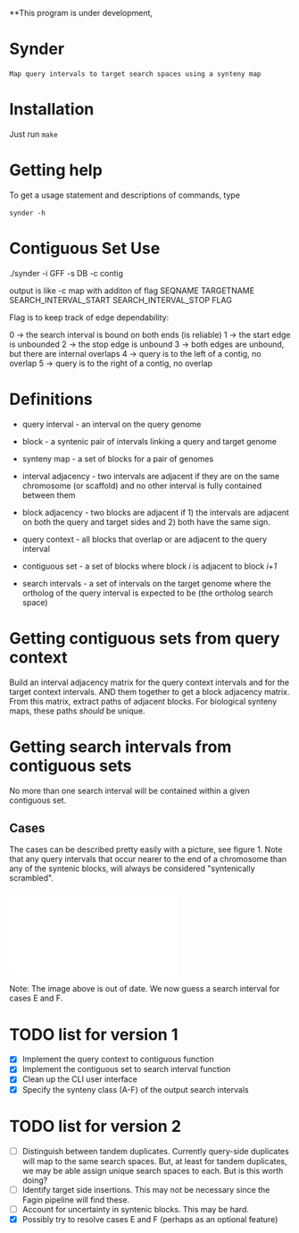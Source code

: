 **This program is under development, 

# Synder

    Map query intervals to target search spaces using a synteny map

# Installation

Just run `make`

# Getting help

To get a usage statement and descriptions of commands, type

`synder -h`

# Contiguous Set Use

./synder -i GFF -s DB -c contig

output is like -c map with additon of flag
SEQNAME TARGETNAME SEARCH_INTERVAL_START SEARCH_INTERVAL_STOP FLAG

Flag is to keep track of edge dependability:

 0 -> the search interval is bound on both ends (is reliable)
 1 -> the start edge is unbounded
 2 -> the stop edge is unbound
 3 -> both edges are unbound, but there are internal overlaps
 4 -> query is to the left of a contig, no overlap
 5 -> query is to the right of a contig, no overlap

# Definitions

 * query interval - an interval on the query genome

 * block - a syntenic pair of intervals linking a query and target genome

 * synteny map - a set of blocks for a pair of genomes

 * interval adjacency - two intervals are adjacent if they are on the same
   chromosome (or scaffold) and no other interval is fully contained between
   them

 * block adjacency - two blocks are adjacent if 1) the intervals are adjacent on
   both the query and target sides and 2) both have the same sign.

 * query context - all blocks that overlap or are adjacent to the query interval

 * contiguous set - a set of blocks where block *i* is adjacent to block *i+1*

 * search intervals - a set of intervals on the target genome where the
   ortholog of the query interval is expected to be (the ortholog search space)

# Getting contiguous sets from query context

Build an interval adjacency matrix for the query context intervals and for the
target context intervals. AND them together to get a block adjacency matrix.
From this matrix, extract paths of adjacent blocks. For biological synteny
maps, these paths *should* be unique.

# Getting search intervals from contiguous sets

No more than one search interval will be contained within a given contiguous set. 

## Cases

The cases can be described pretty easily with a picture, see figure 1. Note
that any query intervals that occur nearer to the end of a chromosome than any
of the syntenic blocks, will always be considered "syntenically scrambled".

 ![Contiguous set to search interval. Cases E and F are considered syntenically scrambled so no search interval is obtained.](figures/contiguous-set-to-search-interval.pdf)

Note: The image above is out of date. We now guess a search interval for cases
E and F.

# TODO list for version 1

 - [x] Implement the query context to contiguous function
 - [x] Implement the contiguous set to search interval function
 - [x] Clean up the CLI user interface
 - [x] Specify the synteny class (A-F) of the output search intervals 

# TODO list for version 2

 - [ ] Distinguish between tandem duplicates. Currently query-side duplicates
   will map to the same search spaces. But, at least for tandem duplicates, we
   may be able assign unique search spaces to each. But is this worth doing?
 - [ ] Identify target side insertions. This may not be necessary since the
   Fagin pipeline will find these.
 - [ ] Account for uncertainty in syntenic blocks. This may be hard.
 - [x] Possibly try to resolve cases E and F (perhaps as an optional feature)
